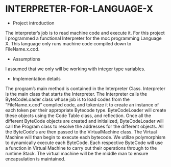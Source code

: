 # INTERPRETER-FOR-LANGUAGE-X

* Project introduction

The interpreter’s job is to read machine code and execute it. For this project I programmed a functional Interpreter for the moc programming Language X. This language only runs machine code compiled down to FileName.x.cod.

* Assumptions 

I assumed that we only will be working with integer type variables.

* Implementation details

The program’s main method is contained in the Interpreter Class. Interpreter is the main class that starts the Interpreter. The Interpreter calls the ByteCodeLoader class whose job is to load codes from the “FileName.x.cod” compiled code, and tokenize it to create an instance of each token per their appropriate Bytecode type. ByteCodeLoader will create these objects using the Code Table class, and reflection. Once all the different ByteCode objects are created and initialized, ByteCodeLoader will call the Program class to resolve the addresses for the different objects. All the ByteCode's are then passed to the VirtualMachine class. The Virtual Machine will than begin to execute each bytecode. We utilize polymorphism to dynamically execute each ByteCode. Each respective ByteCode will use a function in Virtual Machine to carry out their operations through to the runtime Stack. The virtual machine will be the middle man to ensure encapsulation is maintained.


